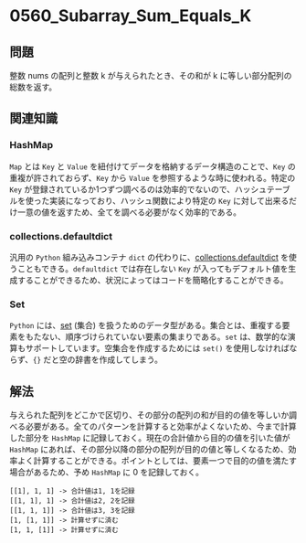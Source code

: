 # 0560_Subarray_Sum_Equals_K

## 問題

整数 nums の配列と整数 k が与えられたとき、その和が k に等しい部分配列の総数を返す。

## 関連知識

### HashMap

`Map` とは `Key` と `Value` を紐付けてデータを格納するデータ構造のことで、`Key` の重複が許されておらず、`Key` から `Value` を参照するような時に使われる。特定の `Key` が登録されているか1つずつ調べるのは効率的でないので、ハッシュテーブルを使った実装になっており、ハッシュ関数により特定の `Key` に対して出来るだけ一意の値を返すため、全てを調べる必要がなく効率的である。

### collections.defaultdict

汎用の `Python` 組み込みコンテナ `dict` の代わりに、[collections.defaultdict](https://docs.python.org/ja/3.10/library/collections.html) を使うこともできる。`defaultdict` では存在しない  `Key` が入ってもデフォルト値を生成することができるため、状況によってはコードを簡略化することができる。

### Set

`Python` には、[set](https://docs.python.org/ja/3/tutorial/datastructures.html#sets) (集合) を扱うためのデータ型がある。集合とは、重複する要素をもたない、順序づけられていない要素の集まりである。`set` は、数学的な演算もサポートしています。空集合を作成するためには `set()` を使用しなければならず、`{}` だと空の辞書を作成してしまう。

## 解法

与えられた配列をどこかで区切り、その部分の配列の和が目的の値を等しいか調べる必要がある。全てのパターンを計算すると効率がよくないため、今まで計算した部分を `HashMap` に記録しておく。現在の合計値から目的の値を引いた値が `HashMap` にあれば、その部分以降の部分の配列が目的の値と等しくなるため、効率よく計算することができる。ポイントとしては、要素一つで目的の値を満たす場合があるため、予め `HashMap` に 0 を記録しておく。

```
[[1], 1, 1] -> 合計値は1, 1を記録
[[1, 1], 1] -> 合計値は2, 2を記録
[[1, 1, 1]] -> 合計値は3, 3を記録
[1, [1, 1]] -> 計算せずに済む
[1, 1, [1]] -> 計算せずに済む
```